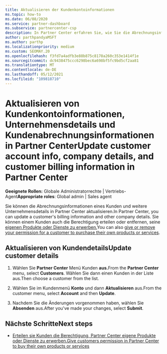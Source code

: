 ```yaml
---
title: Aktualisieren der Kundenkontoinformationen
ms.topic: how-to
ms.date: 06/08/2020
ms.service: partner-dashboard
ms.subservice: partnercenter-csp
description: In Partner Center erfahren Sie, wie Sie die Abrechnungsinformationen eines Kunden aktualisieren oder Unternehmensdetails aktualisieren.
author: parthpandyaMSFT
ms.author: parthp
ms.localizationpriority: medium
ms.custom: SEOMAY.20
ms.openlocfilehash: f3fd7a4adfb3e88b875c8178a260c353e1414f1e
ms.sourcegitcommit: dc9438475ccc6298bec6a698bf5fc9bd5cf2aa81
ms.translationtype: MT
ms.contentlocale: de-DE
ms.lasthandoff: 05/12/2021
ms.locfileid: "109818710"
---
```

# <a name="update-customer-account-info-company-details-and-customer-billing-information-in-partner-center"></a><span data-ttu-id="22f70-103">Aktualisieren von Kundenkontoinformationen, Unternehmensdetails und Kundenabrechnungsinformationen in Partner Center</span><span class="sxs-lookup"><span data-stu-id="22f70-103">Update customer account info, company details, and customer billing information in Partner Center</span></span>

<span data-ttu-id="22f70-104">**Geeignete Rollen:** Globale Administratorrechte | Vertriebs-Agent</span><span class="sxs-lookup"><span data-stu-id="22f70-104">**Appropriate roles**: Global admin | Sales agent</span></span>

<span data-ttu-id="22f70-105">Sie können die Abrechnungsinformationen eines Kunden und weitere Unternehmensdetails in Partner Center aktualisieren.</span><span class="sxs-lookup"><span data-stu-id="22f70-105">In Partner Center, you can update a customer's billing information and other company details.</span></span> <span data-ttu-id="22f70-106">Sie können einem Kunden auch die Berechtigung erteilen oder entfernen, seine [eigenen Produkte oder Dienste zu erwerben.](give-customers-permission.md)</span><span class="sxs-lookup"><span data-stu-id="22f70-106">You can also [give or remove your permission for a customer to purchase their own products or services](give-customers-permission.md).</span></span>

## <a name="update-customer-details"></a><span data-ttu-id="22f70-107">Aktualisieren von Kundendetails</span><span class="sxs-lookup"><span data-stu-id="22f70-107">Update customer details</span></span>

1. <span data-ttu-id="22f70-108">Wählen Sie **Partner Center** Menü Kunden **aus.**</span><span class="sxs-lookup"><span data-stu-id="22f70-108">From the **Partner Center** menu, select **Customers**.</span></span> <span data-ttu-id="22f70-109">Wählen Sie dann einen Kunden in der Liste aus.</span><span class="sxs-lookup"><span data-stu-id="22f70-109">Then choose a customer from the list.</span></span>

2. <span data-ttu-id="22f70-110">Wählen Sie im Kundenmenü **Konto** und dann **Aktualisieren** aus.</span><span class="sxs-lookup"><span data-stu-id="22f70-110">From the customer menu, select **Account** and then **Update**.</span></span>

3. <span data-ttu-id="22f70-111">Nachdem Sie die Änderungen vorgenommen haben, wählen Sie **Absenden** aus.</span><span class="sxs-lookup"><span data-stu-id="22f70-111">After you've made your changes, select **Submit**.</span></span>

## <a name="next-steps"></a><span data-ttu-id="22f70-112">Nächste Schritte</span><span class="sxs-lookup"><span data-stu-id="22f70-112">Next steps</span></span>

- [<span data-ttu-id="22f70-113">Erteilen sie Kunden die Berechtigung, Partner Center eigene Produkte oder Dienste zu erwerben.</span><span class="sxs-lookup"><span data-stu-id="22f70-113">Give customers permission in Partner Center to buy their own products or services</span></span>](give-customers-permission.md)